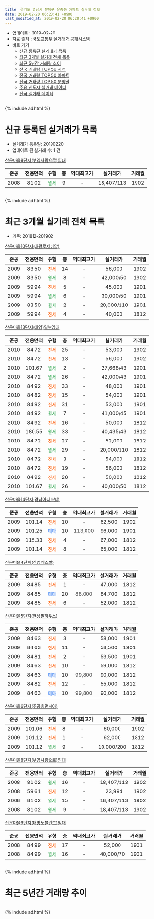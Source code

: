 ```yaml
---
title: 경기도 성남시 분당구 운중동 아파트 실거래 정보
date: 2019-02-20 06:20:41 +0900
last_modified_at: 2019-02-20 06:20:41 +0900
---
```


* 업데이트 : 2019-02-20
* 자료 출처 : [국토교통부 실거래가 공개시스템](http://rt.molit.go.kr)
* 바로 가기
    * [신규 등록된 실거래가 목록](#신규-등록된-실거래가-목록)
    * [최근 3개월 실거래 전체 목록](#최근-3개월-실거래-전체-목록)
    * [최근 5년간 거래량 추이](#최근-5년간-거래량-추이)
    * [전국 거래량 TOP 50 지역](https://inasie.github.io/apt-trade-info/최근-3개월-전국에서-가장-거래가-많이-발생한-지역)
    * [전국 거래량 TOP 50 아파트](https://inasie.github.io/apt-trade-info/최근-3개월-전국에서-가장-거래가-많이-발생한-아파트)
    * [전국 거래량 TOP 50 분양권](https://inasie.github.io/apt-trade-info/최근-3개월-전국에서-가장-거래가-많이-발생한-분양권)
    * [주요 신도시 실거래 데이터](https://inasie.github.io/apt-trade-info/주요-신도시)
    * [전국 실거래 데이터](https://inasie.github.io/apt-trade-info/전국)
<br>
{% include ad.html %}
<br>

# 신규 등록된 실거래가 목록
* 실거래가 등록일: 20190220
* 업데이트 된 실거래 수: 1 건


[산운마을8단지(부영사랑으로)임대](https://search.naver.com/search.naver?query=%EA%B2%BD%EA%B8%B0%EB%8F%84+%EC%84%B1%EB%82%A8%EC%8B%9C+%EB%B6%84%EB%8B%B9%EA%B5%AC+%EC%9A%B4%EC%A4%91%EB%8F%99+%EC%82%B0%EC%9A%B4%EB%A7%88%EC%9D%848%EB%8B%A8%EC%A7%80%28%EB%B6%80%EC%98%81%EC%82%AC%EB%9E%91%EC%9C%BC%EB%A1%9C%29%EC%9E%84%EB%8C%80)

|준공|전용면적|유형|층|역대최고가|실거래가|거래월|
|:---:|:---:|:---:|:---:|:---:|:---:|:---:|
|2008|81.02|<span style="color:#34a853">월세</span>|9|<span style="color:#444444">-</span>|18,407/113|1902|


<br>
{% include ad.html %}
<br>

# 최근 3개월 실거래 전체 목록
* 기준: 201812-201902


[산운마을10단지(대광로제비앙)](https://search.naver.com/search.naver?query=%EA%B2%BD%EA%B8%B0%EB%8F%84+%EC%84%B1%EB%82%A8%EC%8B%9C+%EB%B6%84%EB%8B%B9%EA%B5%AC+%EC%9A%B4%EC%A4%91%EB%8F%99+%EC%82%B0%EC%9A%B4%EB%A7%88%EC%9D%8410%EB%8B%A8%EC%A7%80%28%EB%8C%80%EA%B4%91%EB%A1%9C%EC%A0%9C%EB%B9%84%EC%95%99%29)

|준공|전용면적|유형|층|역대최고가|실거래가|거래월|
|:---:|:---:|:---:|:---:|:---:|:---:|:---:|
|2009|83.50|<span style="color:#ff5a00">전세</span>|14|<span style="color:#444444">-</span>|56,000|1902|
|2009|83.50|<span style="color:#34a853">월세</span>|8|<span style="color:#444444">-</span>|42,000/50|1902|
|2009|59.94|<span style="color:#ff5a00">전세</span>|5|<span style="color:#444444">-</span>|45,000|1901|
|2009|59.94|<span style="color:#34a853">월세</span>|6|<span style="color:#444444">-</span>|30,000/50|1901|
|2009|83.50|<span style="color:#34a853">월세</span>|2|<span style="color:#444444">-</span>|20,000/110|1901|
|2009|59.94|<span style="color:#ff5a00">전세</span>|4|<span style="color:#444444">-</span>|40,000|1812|

[산운마을13단지(태영)일부임대](https://search.naver.com/search.naver?query=%EA%B2%BD%EA%B8%B0%EB%8F%84+%EC%84%B1%EB%82%A8%EC%8B%9C+%EB%B6%84%EB%8B%B9%EA%B5%AC+%EC%9A%B4%EC%A4%91%EB%8F%99+%EC%82%B0%EC%9A%B4%EB%A7%88%EC%9D%8413%EB%8B%A8%EC%A7%80%28%ED%83%9C%EC%98%81%29%EC%9D%BC%EB%B6%80%EC%9E%84%EB%8C%80)

|준공|전용면적|유형|층|역대최고가|실거래가|거래월|
|:---:|:---:|:---:|:---:|:---:|:---:|:---:|
|2010|84.72|<span style="color:#ff5a00">전세</span>|25|<span style="color:#444444">-</span>|53,000|1902|
|2010|84.72|<span style="color:#ff5a00">전세</span>|13|<span style="color:#444444">-</span>|56,000|1902|
|2010|101.67|<span style="color:#34a853">월세</span>|2|<span style="color:#444444">-</span>|27,668/43|1901|
|2010|84.72|<span style="color:#34a853">월세</span>|26|<span style="color:#444444">-</span>|42,000/43|1901|
|2010|84.92|<span style="color:#ff5a00">전세</span>|33|<span style="color:#444444">-</span>|48,000|1901|
|2010|84.82|<span style="color:#ff5a00">전세</span>|15|<span style="color:#444444">-</span>|54,000|1901|
|2010|84.92|<span style="color:#ff5a00">전세</span>|31|<span style="color:#444444">-</span>|53,000|1901|
|2010|84.92|<span style="color:#34a853">월세</span>|7|<span style="color:#444444">-</span>|41,000/45|1901|
|2010|84.92|<span style="color:#ff5a00">전세</span>|16|<span style="color:#444444">-</span>|50,000|1812|
|2010|180.55|<span style="color:#34a853">월세</span>|33|<span style="color:#444444">-</span>|40,435/43|1812|
|2010|84.72|<span style="color:#ff5a00">전세</span>|27|<span style="color:#444444">-</span>|52,000|1812|
|2010|84.72|<span style="color:#34a853">월세</span>|29|<span style="color:#444444">-</span>|20,000/110|1812|
|2010|84.72|<span style="color:#ff5a00">전세</span>|3|<span style="color:#444444">-</span>|54,000|1812|
|2010|84.72|<span style="color:#ff5a00">전세</span>|19|<span style="color:#444444">-</span>|56,000|1812|
|2010|84.92|<span style="color:#ff5a00">전세</span>|28|<span style="color:#444444">-</span>|50,000|1812|
|2010|101.67|<span style="color:#34a853">월세</span>|26|<span style="color:#444444">-</span>|40,000/50|1812|

[산운마을14단지(경남아너스빌)](https://search.naver.com/search.naver?query=%EA%B2%BD%EA%B8%B0%EB%8F%84+%EC%84%B1%EB%82%A8%EC%8B%9C+%EB%B6%84%EB%8B%B9%EA%B5%AC+%EC%9A%B4%EC%A4%91%EB%8F%99+%EC%82%B0%EC%9A%B4%EB%A7%88%EC%9D%8414%EB%8B%A8%EC%A7%80%28%EA%B2%BD%EB%82%A8%EC%95%84%EB%84%88%EC%8A%A4%EB%B9%8C%29)

|준공|전용면적|유형|층|역대최고가|실거래가|거래월|
|:---:|:---:|:---:|:---:|:---:|:---:|:---:|
|2009|101.14|<span style="color:#ff5a00">전세</span>|10|<span style="color:#444444">-</span>|62,500|1902|
|2009|101.25|<span style="color:#4285f3">매매</span>|10|<span style="color:#444444">113,000</span>|96,000|1901|
|2009|115.33|<span style="color:#ff5a00">전세</span>|4|<span style="color:#444444">-</span>|67,000|1812|
|2009|101.14|<span style="color:#ff5a00">전세</span>|8|<span style="color:#444444">-</span>|65,000|1812|

[산운마을4단지(건영캐스빌)](https://search.naver.com/search.naver?query=%EA%B2%BD%EA%B8%B0%EB%8F%84+%EC%84%B1%EB%82%A8%EC%8B%9C+%EB%B6%84%EB%8B%B9%EA%B5%AC+%EC%9A%B4%EC%A4%91%EB%8F%99+%EC%82%B0%EC%9A%B4%EB%A7%88%EC%9D%844%EB%8B%A8%EC%A7%80%28%EA%B1%B4%EC%98%81%EC%BA%90%EC%8A%A4%EB%B9%8C%29)

|준공|전용면적|유형|층|역대최고가|실거래가|거래월|
|:---:|:---:|:---:|:---:|:---:|:---:|:---:|
|2009|84.85|<span style="color:#ff5a00">전세</span>|1|<span style="color:#444444">-</span>|47,000|1812|
|2009|84.85|<span style="color:#4285f3">매매</span>|20|<span style="color:#444444">88,000</span>|84,700|1812|
|2009|84.85|<span style="color:#ff5a00">전세</span>|6|<span style="color:#444444">-</span>|52,000|1812|

[산운마을5단지(한성필하우스)](https://search.naver.com/search.naver?query=%EA%B2%BD%EA%B8%B0%EB%8F%84+%EC%84%B1%EB%82%A8%EC%8B%9C+%EB%B6%84%EB%8B%B9%EA%B5%AC+%EC%9A%B4%EC%A4%91%EB%8F%99+%EC%82%B0%EC%9A%B4%EB%A7%88%EC%9D%845%EB%8B%A8%EC%A7%80%28%ED%95%9C%EC%84%B1%ED%95%84%ED%95%98%EC%9A%B0%EC%8A%A4%29)

|준공|전용면적|유형|층|역대최고가|실거래가|거래월|
|:---:|:---:|:---:|:---:|:---:|:---:|:---:|
|2009|84.63|<span style="color:#ff5a00">전세</span>|3|<span style="color:#444444">-</span>|58,000|1901|
|2009|84.63|<span style="color:#ff5a00">전세</span>|11|<span style="color:#444444">-</span>|58,500|1901|
|2009|84.81|<span style="color:#ff5a00">전세</span>|2|<span style="color:#444444">-</span>|53,500|1901|
|2009|84.63|<span style="color:#ff5a00">전세</span>|10|<span style="color:#444444">-</span>|59,000|1812|
|2009|84.63|<span style="color:#4285f3">매매</span>|10|<span style="color:#444444">99,800</span>|90,000|1812|
|2009|84.82|<span style="color:#ff5a00">전세</span>|12|<span style="color:#444444">-</span>|55,000|1812|
|2009|84.63|<span style="color:#4285f3">매매</span>|10|<span style="color:#444444">99,800</span>|90,000|1812|

[산운마을6단지(주공휴먼시아)](https://search.naver.com/search.naver?query=%EA%B2%BD%EA%B8%B0%EB%8F%84+%EC%84%B1%EB%82%A8%EC%8B%9C+%EB%B6%84%EB%8B%B9%EA%B5%AC+%EC%9A%B4%EC%A4%91%EB%8F%99+%EC%82%B0%EC%9A%B4%EB%A7%88%EC%9D%846%EB%8B%A8%EC%A7%80%28%EC%A3%BC%EA%B3%B5%ED%9C%B4%EB%A8%BC%EC%8B%9C%EC%95%84%29)

|준공|전용면적|유형|층|역대최고가|실거래가|거래월|
|:---:|:---:|:---:|:---:|:---:|:---:|:---:|
|2009|101.06|<span style="color:#ff5a00">전세</span>|8|<span style="color:#444444">-</span>|60,000|1902|
|2009|101.12|<span style="color:#ff5a00">전세</span>|1|<span style="color:#444444">-</span>|62,000|1812|
|2009|101.12|<span style="color:#34a853">월세</span>|9|<span style="color:#444444">-</span>|10,000/200|1812|

[산운마을8단지(부영사랑으로)임대](https://search.naver.com/search.naver?query=%EA%B2%BD%EA%B8%B0%EB%8F%84+%EC%84%B1%EB%82%A8%EC%8B%9C+%EB%B6%84%EB%8B%B9%EA%B5%AC+%EC%9A%B4%EC%A4%91%EB%8F%99+%EC%82%B0%EC%9A%B4%EB%A7%88%EC%9D%848%EB%8B%A8%EC%A7%80%28%EB%B6%80%EC%98%81%EC%82%AC%EB%9E%91%EC%9C%BC%EB%A1%9C%29%EC%9E%84%EB%8C%80)

|준공|전용면적|유형|층|역대최고가|실거래가|거래월|
|:---:|:---:|:---:|:---:|:---:|:---:|:---:|
|2008|81.02|<span style="color:#34a853">월세</span>|16|<span style="color:#444444">-</span>|18,407/113|1902|
|2008|59.61|<span style="color:#ff5a00">전세</span>|12|<span style="color:#444444">-</span>|23,994|1902|
|2008|81.02|<span style="color:#34a853">월세</span>|15|<span style="color:#444444">-</span>|18,407/113|1902|
|2008|81.02|<span style="color:#34a853">월세</span>|9|<span style="color:#444444">-</span>|18,407/113|1902|


<script async src="//pagead2.googlesyndication.com/pagead/js/adsbygoogle.js"></script>
<!-- 기본 -->
<ins class="adsbygoogle"
     style="display:block"
     data-ad-client="ca-pub-2446590836940007"
     data-ad-slot="1659523306"
     data-ad-format="auto"
     data-full-width-responsive="true"></ins>
<script>
(adsbygoogle = window.adsbygoogle || []).push({});
</script>


[산운마을9단지(대방노블랜드)임대](https://search.naver.com/search.naver?query=%EA%B2%BD%EA%B8%B0%EB%8F%84+%EC%84%B1%EB%82%A8%EC%8B%9C+%EB%B6%84%EB%8B%B9%EA%B5%AC+%EC%9A%B4%EC%A4%91%EB%8F%99+%EC%82%B0%EC%9A%B4%EB%A7%88%EC%9D%849%EB%8B%A8%EC%A7%80%28%EB%8C%80%EB%B0%A9%EB%85%B8%EB%B8%94%EB%9E%9C%EB%93%9C%29%EC%9E%84%EB%8C%80)

|준공|전용면적|유형|층|역대최고가|실거래가|거래월|
|:---:|:---:|:---:|:---:|:---:|:---:|:---:|
|2008|84.99|<span style="color:#ff5a00">전세</span>|17|<span style="color:#444444">-</span>|52,000|1901|
|2008|84.99|<span style="color:#34a853">월세</span>|16|<span style="color:#444444">-</span>|40,000/70|1901|


<br>
{% include ad.html %}
<br>

# 최근 5년간 거래량 추이


<div style="width:100%;">
    <canvas id="deal_progress" height="200"></canvas>
</div>

<script>
new Chart(document.getElementById("deal_progress"), {
    type: 'line',
    data: {
        labels: ['201402','201403','201404','201405','201406','201407','201408','201409','201410','201411','201412','201501','201502','201503','201504','201505','201506','201507','201508','201509','201510','201511','201512','201601','201602','201603','201604','201605','201606','201607','201608','201609','201610','201611','201612','201701','201702','201703','201704','201705','201706','201707','201708','201709','201710','201711','201712','201801','201802','201803','201804','201805','201806','201807','201808','201809','201810','201811','201812','201901','201902'],
        datasets: [{
            label: '매매',
            pointRadius: 1,
            data: [23, 12, 12, 14, 16, 9, 26, 18, 20, 16, 12, 20, 24, 14, 18, 15, 18, 16, 14, 18, 19, 15, 5, 7, 3, 9, 21, 22, 31, 19, 26, 28, 24, 12, 10, 3, 7, 9, 23, 43, 26, 44, 20, 19, 12, 15, 23, 34, 13, 12, 5, 5, 6, 8, 24, 10, 2, 3, 3, 1, 0],
            borderColor: "rgba(255, 201, 14, 1)",
            backgroundColor: "rgba(255, 201, 14, 0.5)",
            fill: false,
            lineTension: 0
        },{
            label: '전월세',
            pointRadius: 1,
            data: [41, 20, 29, 56, 47, 124, 64, 42, 43, 40, 27, 33, 33, 36, 36, 37, 29, 38, 193, 36, 26, 35, 19, 34, 40, 29, 26, 19, 34, 193, 70, 55, 46, 34, 37, 30, 44, 31, 23, 30, 40, 16, 175, 25, 23, 25, 28, 35, 52, 32, 23, 16, 23, 157, 30, 35, 35, 21, 17, 14, 10],
            borderColor: "rgba(0, 141, 185, 1)",
            backgroundColor: "rgba(0, 141, 185, 0.5)",
            fill: false,
            lineTension: 0
        }
        ]
    },
    options: {
        responsive: true,
        title: {
            display: false
        },
        tooltips: {
            mode: 'index',
            intersect: false
        },
        hover: {
            mode: 'nearest',
            intersect: true
        },
        scales: {
            xAxes: [{
                display: true,
                scaleLabel: {
                    display: true,
                    labelString: '년/월'
                }
            }],
            yAxes: [{
                display: true,
                ticks: {
                    suggestedMin: 0,
                },
                scaleLabel: {
                    display: true,
                    labelString: '실거래 수'
                }
            }]
        }
    }
});

</script>


<br>
{% include ad.html %}
<br>

